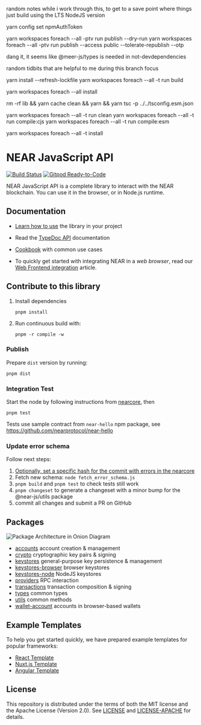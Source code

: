 random notes while i work through this, to get to a save point where things just build using the LTS NodeJS version

yarn config set npmAuthToken

yarn workspaces foreach --all -ptv run publish --dry-run
yarn workspaces foreach --all -ptv run publish --access public --tolerate-republish --otp

dang it, it seems like @meer-js/types is needed in not-devdependencies

random tidbits that are helpful to me during this branch focus

yarn install --refresh-lockfile
yarn workspaces foreach --all -t run build

yarn workspaces foreach --all install

rm -rf lib && yarn cache clean && yarn && yarn tsc -p ../../tsconfig.esm.json

yarn workspaces foreach --all -t run clean
yarn workspaces foreach --all -t run compile:cjs
yarn workspaces foreach --all -t run compile:esm

yarn workspaces foreach --all -t install


# NEAR JavaScript API

[![Build Status](https://img.shields.io/endpoint.svg?url=https%3A%2F%2Factions-badge.atrox.dev%2Fnear%2Fnear-api-js%2Fbadge&style=flat&label=Build)](https://actions-badge.atrox.dev/near/near-api-js/goto)
[![Gitpod Ready-to-Code](https://img.shields.io/badge/Gitpod-Ready--to--Code-blue?logo=gitpod)](https://gitpod.io/#https://github.com/near/near-api-js) 

NEAR JavaScript API is a complete library to interact with the NEAR blockchain. You can use it in the browser, or in Node.js runtime.

## Documentation

- [Learn how to use](https://docs.near.org/tools/near-api-js/quick-reference) the library in your project

- Read the [TypeDoc API](https://near.github.io/near-api-js/) documentation

- [Cookbook](./packages/cookbook) with common use cases

- To quickly get started with integrating NEAR in a _web browser_, read our [Web Frontend integration](https://docs.near.org/develop/integrate/frontend) article.

## Contribute to this library

1. Install dependencies

       pnpm install

2. Run continuous build with:

       pnpm -r compile -w

### Publish

Prepare `dist` version by running:

    pnpm dist

### Integration Test

Start the node by following instructions from [nearcore](https://github.com/nearprotocol/nearcore), then

    pnpm test

Tests use sample contract from `near-hello` npm package, see https://github.com/nearprotocol/near-hello

### Update error schema

Follow next steps:

1. [Optionally, set a specific hash for the commit with errors in the nearcore](https://github.com/near/near-api-js/blob/master/packages/utils/fetch_error_schema.js#L4-L5)
2. Fetch new schema: `node fetch_error_schema.js`
3. `pnpm build` and `pnpm test` to check tests still work
4. `pnpm changeset` to generate a changeset with a minor bump for the @near-js/utils package
5. commit all changes and submit a PR on GitHub

## Packages

![Package Architecture in Onion Diagram](./docs/package-architecture.png)
<!-- https://www.figma.com/file/TzAPceViAbYW6A6KAuEMCe/NAJ-packages?t=N9nlkGBoAx9FYxoN-1 -->

- [accounts](https://github.com/near/near-api-js/tree/master/packages/accounts) account creation & management
- [crypto](https://github.com/near/near-api-js/tree/master/packages/crypto) cryptographic key pairs & signing
- [keystores](https://github.com/near/near-api-js/tree/master/packages/keystores) general-purpose key persistence & management
- [keystores-browser](https://github.com/near/near-api-js/tree/master/packages/keystores-browser) browser keystores
- [keystores-node](https://github.com/near/near-api-js/tree/master/packages/keystores-node) NodeJS keystores
- [providers](https://github.com/near/near-api-js/tree/master/packages/providers) RPC interaction
- [transactions](https://github.com/near/near-api-js/tree/master/packages/transactions) transaction composition & signing
- [types](https://github.com/near/near-api-js/tree/master/packages/types) common types
- [utils](https://github.com/near/near-api-js/tree/master/packages/utils) common methods
- [wallet-account](https://github.com/near/near-api-js/tree/master/packages/wallet-account) accounts in browser-based wallets

## Example Templates

To help you get started quickly, we have prepared example templates for popular frameworks:

- [React Template](https://github.com/LimeChain/nearjs-react-app)
- [Nuxt.js Template](https://github.com/near/near-api-js-template-nuxt)
- [Angular Template](https://github.com/near/near-api-js-template-angular)

## License

This repository is distributed under the terms of both the MIT license and the Apache License (Version 2.0).
See [LICENSE](LICENSE) and [LICENSE-APACHE](LICENSE-APACHE) for details.
